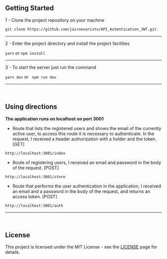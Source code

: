 ## Getting Started

1 - Clone the project repository on your machine<br>
```bash
git clone https://github.com/jairoevaristo/API_Autentication_JWT.git
```
<hr>

2 - Enter the project directory and install the project facilities<br>

``
yarn
`` or ``
npm install
``
<hr>

3 - To start the server just run the command<br>

``
yarn dev
``
or
`` 
npm run dev
``
<hr>
<br>

## Using directions

**The application runs on localhost on port 3001**

- Route that lists the registered users and shows the email of the currently active user, to access this route it is necessary to authenticate. In the request, I received a header authorization with a holder and the token. [GET]

```
http://localhost:3001/index
```

- Route of registering users, I received an email and password in the body of the request. [POST]

```
http://localhost:3001/store
```

- Route that performs the user authentication in the application, I received an email and a password in the body of the request, and returns an access token. [POST]

```
http://localhost:3001/auth
```

<hr>
<br>

## License

This project is licensed under the MIT License - see the [LICENSE](https://opensource.org/licenses/MIT) page for details.
